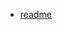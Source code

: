 <!--
SPDX-FileCopyrightText: 2021 Andre 'Staltz' Medeiros

SPDX-License-Identifier: CC0-1.0
-->

- [readme](./README.md)
